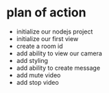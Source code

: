# plan of action

- initialize our nodejs project
- initialize our first view
- create a room id
- add ability to view our camera
- add styling
- add ability to create message
- add mute video
- add stop video
